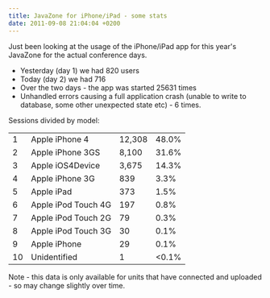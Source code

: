 ```yaml
---
title: JavaZone for iPhone/iPad - some stats
date: 2011-09-08 21:04:04 +0200
---
```


Just been looking at the usage of the iPhone/iPad app for this year's JavaZone for the actual conference days.

* Yesterday (day 1) we had 820 users
* Today (day 2) we had 716
* Over the two days - the app was started 25631 times
* Unhandled errors causing a full application crash (unable to write to database, some other unexpected state etc) - 6 times.

Sessions divided by model:

<table class="table table-striped">
<tr><td>1</td><td>Apple iPhone 4</td><td>12,308</td><td>48.0%</td></tr>
<tr><td>2</td><td>Apple iPhone 3GS</td><td>8,100</td><td>31.6%</td></tr>
<tr><td>3</td><td>Apple iOS4Device</td><td>3,675</td><td>14.3%</td></tr>
<tr><td>4</td><td>Apple iPhone 3G</td><td>839</td><td>3.3%</td></tr>
<tr><td>5</td><td>Apple iPad</td><td>373</td><td>1.5%</td></tr>
<tr><td>6</td><td>Apple iPod Touch 4G</td><td>197</td><td>0.8%</td></tr>
<tr><td>7</td><td>Apple iPod Touch 2G</td><td>79</td><td>0.3%</td></tr>
<tr><td>8</td><td>Apple iPod Touch 3G</td><td>30</td><td>0.1%</td></tr>
<tr><td>9</td><td>Apple iPhone</td><td>29</td><td>0.1%</td></tr>
<tr><td>10</td><td>Unidentified</td><td>1</td><td>&lt;0.1%</td></tr>
</table>

Note - this data is only available for units that have connected and uploaded - so may change slightly over time.
